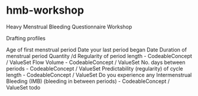 # hmb-workshop
Heavy Menstrual Bleeding Questionnaire Workshop

Drafting profiles


Age of first menstrual period 
Date your last period began Date
Duration of menstrual period Quantity /d
Regularity of period length - CodeableConcept / ValueSet
Flow Volume - CodeableConcept / ValueSet
No. days between periods - CodeableConcept / ValueSet
Predictability (regularity) of cycle length  - CodeableConcept / ValueSet
Do you experience any Intermenstrual Bleeding (IMB) (bleeding in between periods) - CodeableConcept / ValueSet
todo
